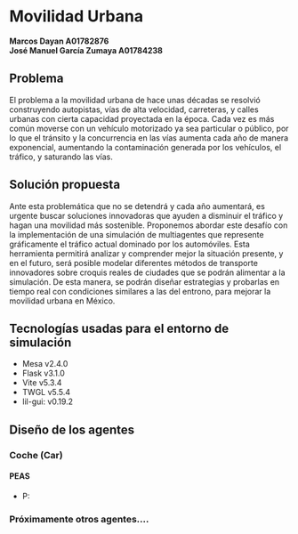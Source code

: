 # Movilidad Urbana

**Marcos Dayan A01782876**  
**José Manuel García Zumaya A01784238**

## Problema

El problema a la movilidad urbana de hace unas décadas se resolvió construyendo autopistas, vías de alta velocidad, carreteras, y calles urbanas con cierta capacidad proyectada en la época. Cada vez es más común moverse con un vehículo motorizado ya sea particular o público, por lo que el tránsito y la concurrencia en las vías aumenta cada año de manera exponencial, aumentando la contaminación generada por los vehículos, el tráfico, y saturando las vías.

## Solución propuesta

Ante esta problemática que no se detendrá y cada año aumentará, es urgente buscar soluciones innovadoras que ayuden a disminuir el tráfico y hagan una movilidad más sostenible. Proponemos abordar este desafío con la implementación de una simulación de multiagentes que represente gráficamente el tráfico actual dominado por los automóviles. Esta herramienta permitirá analizar y comprender mejor la situación presente, y en el futuro, será posible modelar diferentes métodos de transporte innovadores sobre croquis reales de ciudades que se podrán alimentar a la simulación. De esta manera, se podrán diseñar estrategias y probarlas en tiempo real con condiciones similares a las del entrono, para mejorar la movilidad urbana en México.

## Tecnologías usadas para el entorno de simulación

- Mesa v2.4.0
- Flask v3.1.0
- Vite v5.3.4
- TWGL v5.5.4
- lil-gui: v0.19.2

## Diseño de los agentes

### Coche (Car)

#### PEAS

- P:

### Próximamente otros agentes....
